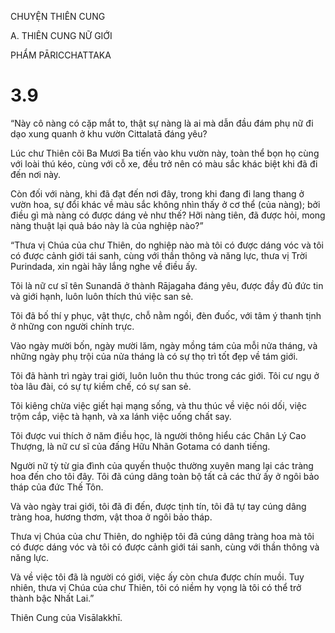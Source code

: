 CHUYỆN THIÊN CUNG

A. THIÊN CUNG NỮ GIỚI

PHẨM PĀRICCHATTAKA

# 3.9

“Này cô nàng có cặp mắt to, thật sự nàng là ai mà dẫn đầu đám phụ nữ đi dạo xung quanh ở khu vườn Cittalatā đáng yêu?

Lúc chư Thiên cõi Ba Mươi Ba tiến vào khu vườn này, toàn thể bọn họ cùng với loài thú kéo, cùng với cỗ xe, đều trở nên có màu sắc khác biệt khi đã đi đến nơi này.

Còn đối với nàng, khi đã đạt đến nơi đây, trong khi đang đi lang thang ở vườn hoa, sự đổi khác về màu sắc không nhìn thấy ở cơ thể (của nàng); bởi điều gì mà nàng có được dáng vẻ như thế? Hỡi nàng tiên, đã được hỏi, mong nàng thuật lại quả báo này là của nghiệp nào?”

“Thưa vị Chúa của chư Thiên, do nghiệp nào mà tôi có được dáng vóc và tôi có được cảnh giới tái sanh, cùng với thần thông và năng lực, thưa vị Trời Purindada, xin ngài hãy lắng nghe về điều ấy.

Tôi là nữ cư sĩ tên Sunandā ở thành Rājagaha đáng yêu, được đầy đủ đức tin và giới hạnh, luôn luôn thích thú việc san sẻ.

Tôi đã bố thí y phục, vật thực, chỗ nằm ngồi, đèn đuốc, với tâm ý thanh tịnh ở những con người chính trực.

Vào ngày mười bốn, ngày mười lăm, ngày mồng tám của mỗi nửa tháng, và những ngày phụ trội của nửa tháng là có sự thọ trì tốt đẹp về tám giới.

Tôi đã hành trì ngày trai giới, luôn luôn thu thúc trong các giới. Tôi cư ngụ ở tòa lâu đài, có sự tự kiềm chế, có sự san sẻ.

Tôi kiêng chừa việc giết hại mạng sống, và thu thúc về việc nói dối, việc trộm cắp, việc tà hạnh, và xa lánh việc uống chất say.

Tôi được vui thích ở năm điều học, là người thông hiểu các Chân Lý Cao Thượng, là nữ cư sĩ của đấng Hữu Nhãn Gotama có danh tiếng.

Người nữ tỳ từ gia đình của quyến thuộc thường xuyên mang lại các tràng hoa đến cho tôi đây. Tôi đã cúng dâng toàn bộ tất cả các thứ ấy ở ngôi bảo tháp của đức Thế Tôn.

Và vào ngày trai giới, tôi đã đi đến, được tịnh tín, tôi đã tự tay cúng dâng tràng hoa, hương thơm, vật thoa ở ngôi bảo tháp.

Thưa vị Chúa của chư Thiên, do nghiệp tôi đã cúng dâng tràng hoa mà tôi có được dáng vóc và tôi có được cảnh giới tái sanh, cùng với thần thông và năng lực.

Và về việc tôi đã là người có giới, việc ấy còn chưa được chín muồi. Tuy nhiên, thưa vị Chúa của chư Thiên, tôi có niềm hy vọng là tôi có thể trở thành bậc Nhất Lai.”

Thiên Cung của Visālakkhī.
